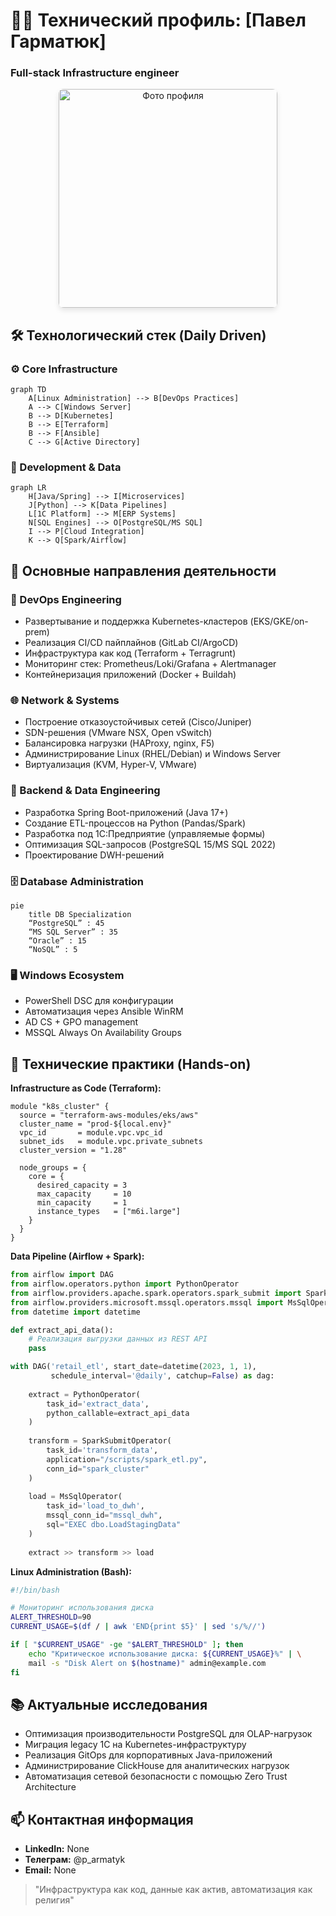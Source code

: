 # 👨‍💻 Технический профиль: [Павел Гарматюк]
### Full-stack Infrastructure engineer

<div style="text-align: center; margin-bottom: 20px">
    <img src="./img/profile-resized.jpg" alt="Фото профиля" width="350" style="border-radius: 8px; box-shadow: 0 4px 8px rgba(0,0,0,0.1);">
</div> 

## 🛠️ Технологический стек (Daily Driven)

### ⚙️ Core Infrastructure
```mermaid
graph TD
    A[Linux Administration] --> B[DevOps Practices]
    A --> C[Windows Server]
    B --> D[Kubernetes]
    B --> E[Terraform]
    B --> F[Ansible]
    C --> G[Active Directory]
```

### 🧩 Development & Data
```mermaid
graph LR
    H[Java/Spring] --> I[Microservices]
    J[Python] --> K[Data Pipelines]
    L[1C Platform] --> M[ERP Systems]
    N[SQL Engines] --> O[PostgreSQL/MS SQL]
    I --> P[Cloud Integration]
    K --> Q[Spark/Airflow]
```

## 💼 Основные направления деятельности

### 🔄 DevOps Engineering
- Развертывание и поддержка Kubernetes-кластеров (EKS/GKE/on-prem)
- Реализация CI/CD пайплайнов (GitLab CI/ArgoCD)
- Инфраструктура как код (Terraform + Terragrunt)
- Мониторинг стек: Prometheus/Loki/Grafana + Alertmanager
- Контейнеризация приложений (Docker + Buildah)

### 🌐 Network & Systems
- Построение отказоустойчивых сетей (Cisco/Juniper)
- SDN-решения (VMware NSX, Open vSwitch)
- Балансировка нагрузки (HAProxy, nginx, F5)
- Администрирование Linux (RHEL/Debian) и Windows Server
- Виртуализация (KVM, Hyper-V, VMware)

### 🧠 Backend & Data Engineering
- Разработка Spring Boot-приложений (Java 17+)
- Создание ETL-процессов на Python (Pandas/Spark)
- Разработка под 1C:Предприятие (управляемые формы)
- Оптимизация SQL-запросов (PostgreSQL 15/MS SQL 2022)
- Проектирование DWH-решений

### 🗄️ Database Administration
```mermaid
pie
    title DB Specialization
    “PostgreSQL” : 45
    “MS SQL Server” : 35
    “Oracle” : 15
    “NoSQL” : 5
```

### 🖥️ Windows Ecosystem
- PowerShell DSC для конфигурации
- Автоматизация через Ansible WinRM
- AD CS + GPO management
- MSSQL Always On Availability Groups

## 🧪 Технические практики (Hands-on)

**Infrastructure as Code (Terraform):**
```hcl
module "k8s_cluster" {
  source = "terraform-aws-modules/eks/aws"
  cluster_name = "prod-${local.env}"
  vpc_id       = module.vpc.vpc_id
  subnet_ids   = module.vpc.private_subnets
  cluster_version = "1.28"

  node_groups = {
    core = {
      desired_capacity = 3
      max_capacity     = 10
      min_capacity     = 1
      instance_types   = ["m6i.large"]
    }
  }
}
```

**Data Pipeline (Airflow + Spark):**
```python
from airflow import DAG
from airflow.operators.python import PythonOperator
from airflow.providers.apache.spark.operators.spark_submit import SparkSubmitOperator
from airflow.providers.microsoft.mssql.operators.mssql import MsSqlOperator
from datetime import datetime

def extract_api_data():
    # Реализация выгрузки данных из REST API
    pass

with DAG('retail_etl', start_date=datetime(2023, 1, 1), 
         schedule_interval='@daily', catchup=False) as dag:
    
    extract = PythonOperator(
        task_id='extract_data',
        python_callable=extract_api_data
    )
    
    transform = SparkSubmitOperator(
        task_id='transform_data',
        application="/scripts/spark_etl.py",
        conn_id="spark_cluster"
    )
    
    load = MsSqlOperator(
        task_id='load_to_dwh',
        mssql_conn_id="mssql_dwh",
        sql="EXEC dbo.LoadStagingData"
    )
    
    extract >> transform >> load
```

**Linux Administration (Bash):**
```bash
#!/bin/bash

# Мониторинг использования диска
ALERT_THRESHOLD=90
CURRENT_USAGE=$(df / | awk 'END{print $5}' | sed 's/%//')

if [ "$CURRENT_USAGE" -ge "$ALERT_THRESHOLD" ]; then
    echo "Критическое использование диска: ${CURRENT_USAGE}%" | \
    mail -s "Disk Alert on $(hostname)" admin@example.com
fi
```

## 📚 Актуальные исследования
- Оптимизация производительности PostgreSQL для OLAP-нагрузок
- Миграция legacy 1C на Kubernetes-инфраструктуру
- Реализация GitOps для корпоративных Java-приложений
- Администрирование ClickHouse для аналитических нагрузок
- Автоматизация сетевой безопасности с помощью Zero Trust Architecture

## 📫 Контактная информация
- **LinkedIn:** None 
- **Телеграм:** @p_armatyk
- **Email:** None

> "Инфраструктура как код, данные как актив, автоматизация как религия"
